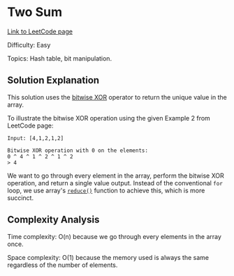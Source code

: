 # Two Sum

[Link to LeetCode page](https://leetcode.com/problems/two-sum/)

Difficulty: Easy

Topics: Hash table, bit manipulation.

## Solution Explanation

This solution uses the [bitwise XOR](https://developer.mozilla.org/en-US/docs/Web/JavaScript/Reference/Operators/Bitwise_Operators#(Bitwise_XOR)) operator to return the unique value in the array.

To illustrate the bitwise XOR operation using the given Example 2 from LeetCode page: 

```
Input: [4,1,2,1,2]

Bitwise XOR operation with 0 on the elements: 
0 ^ 4 ^ 1 ^ 2 ^ 1 ^ 2 
> 4
```

We want to go through every element in the array, perform the bitwise XOR operation, and return a single value output. Instead of the conventional `for` loop, we use array's [`reduce()`](https://developer.mozilla.org/en-US/docs/Web/JavaScript/Reference/Global_Objects/Array/reduce) function to achieve this, which is more succinct.

## Complexity Analysis

Time complexity: O(n) because we go through every elements in the array once.

Space complexity: O(1) because the memory used is always the same regardless of the number of elements.
